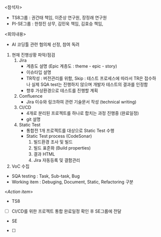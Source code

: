 <참석자>
- TS8그룹 : 권건태 책임, 이준상 연구원, 장정래 연구원
- PI-SE그룹 : 한창진 상무, 김민욱 책임, 김효승 책임, 

<회의내용>
- AI 코딩툴 관련 협의체 선정, 참여 독려

1. 현재 진행상황 파악/점검
	1. Jira
		- 계층도 설명 (Epic 계층도 : theme - epic - story)
		- 이슈타입 설명
		- TR작성 : 버전관리를 위함, Skip : 테스트 프로세스에 따라서 TR은 접수하나 실제 SQA test는 진행하지 않으며 개발자 테스트의 결과를 인정함
		- 향후 가상환경으로 테스트를 진행할 계획
	2. Confluence
		- Jira 이슈와 링크하여 관련 기술문서 작성 (technical writing)
	3. CI/CD
		- 4개로 분리된 프로젝트를 하나로 합치는 과정 진행중 (완료일정)
		- git 설명
	4. Static Test
		- 통합전 1개 프로젝트를 대상으로 Static Test 수행
		- Static Test process (CodeSonar)
			1. 빌드환경 조사 및 빌드
			2. 빌드 표준화 (Build properties)
			3. 결과 HTML
			4. Jira 자동등록 및 결함관리
2. VoC 수집

- SQA testing : Task, Sub-task, Bug
- Working item : Debuging, Document, Static, Refactoring 구분

<*Action item*>
- TS8
- [ ] CI/CD를 위한 프로젝트 통합 완료일정 확인 후 SE그룹에 전달

- SE
- [ ] 